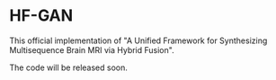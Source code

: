 # HF-GAN
This official implementation of "A Unified Framework for Synthesizing Multisequence Brain MRI via Hybrid Fusion".

The code will be released soon.
